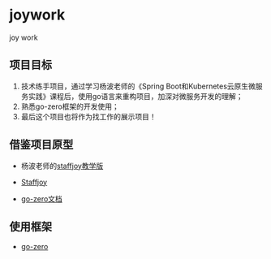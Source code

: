 # joywork
joy work

## 项目目标
1. 技术练手项目，通过学习杨波老师的《Spring Boot和Kubernetes云原生微服务实践》课程后，使用go语言来重构项目，加深对微服务开发的理解；
2. 熟悉go-zero框架的开发使用；
3. 最后这个项目也将作为找工作的展示项目！

## 借鉴项目原型
* 杨波老师的[staffjoy教学版](https://github.com/geektime-geekbang/staffjoy)

* [Staffjoy](https://github.com/Staffjoy/v2)

* [go-zero文档](https://www.yuque.com/tal-tech/go-zero/rm435c)

## 使用框架

* [go-zero](https://github.com/tal-tech/go-zero)

